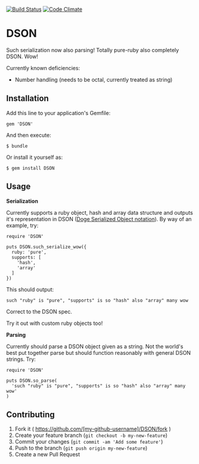 [![Build Status](https://travis-ci.org/ishakir/DSON.svg)](https://travis-ci.org/ishakir/DSON)
[![Code Climate](https://codeclimate.com/github/ishakir/DSON.png)](https://codeclimate.com/github/ishakir/DSON)
# DSON

Such serialization now also parsing! Totally pure-ruby also completely DSON. Wow!
 
Currently known deficiencies:
* Number handling (needs to be octal, currently treated as string)

## Installation

Add this line to your application's Gemfile:

    gem 'DSON'

And then execute:

    $ bundle

Or install it yourself as:

    $ gem install DSON

## Usage

**Serialization**

Currently supports a ruby object, hash and array data structure and outputs it's representation in DSON ([Doge Serialized Object notation](http://dogeon.org/)). By way of an example, try:

    require 'DSON'

    puts DSON.such_serialize_wow({
      ruby: 'pure',
      supports: [
        'hash',
        'array'
      ]
    })

This should output:

    such "ruby" is "pure", "supports" is so "hash" also "array" many wow

Correct to the DSON spec.

Try it out with custom ruby objects too!

**Parsing**

Currently should parse a DSON object given as a string. Not the world's best put together parse but should function reasonably with general DSON strings. Try:

    require 'DSON'

    puts DSON.so_parse(
      'such "ruby" is "pure", "supports" is so "hash" also "array" many wow'
    )

## Contributing

1. Fork it ( https://github.com/[my-github-username]/DSON/fork )
2. Create your feature branch (`git checkout -b my-new-feature`)
3. Commit your changes (`git commit -am 'Add some feature'`)
4. Push to the branch (`git push origin my-new-feature`)
5. Create a new Pull Request
